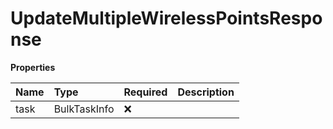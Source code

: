 # UpdateMultipleWirelessPointsResponse

**Properties**

| Name | Type         | Required | Description |
| :--- | :----------- | :------- | :---------- |
| task | BulkTaskInfo | ❌       |             |

<!-- This file was generated by liblab | https://liblab.com/ -->
